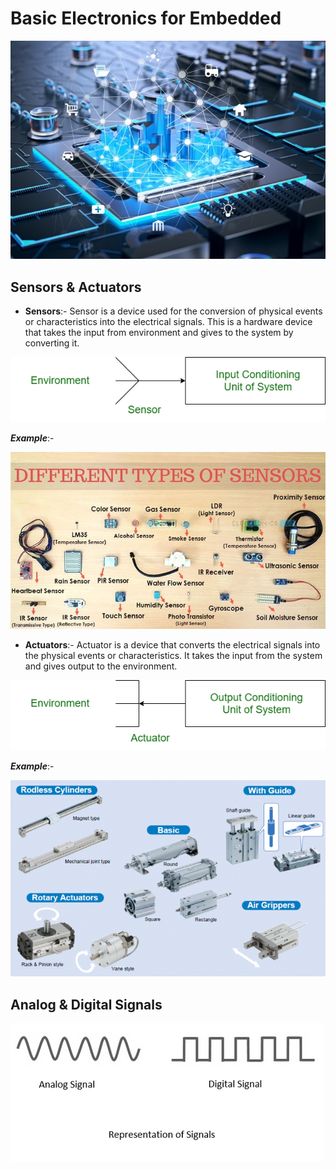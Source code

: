 # Basic Electronics for Embedded

![Es](assignments/Assets/embedded.jpg)

## Sensors & Actuators

- **Sensors**:- Sensor is a device used for the conversion of physical events or characteristics into the electrical signals. 
This is a hardware device that takes the input from environment and gives to the system by converting it.

![Es](assignments/Assets/sensor.png)

_**Example**_:-

![Es](assignments/Assets/Types-of-Sensors-Featured-Image.jpg)


- **Actuators**:- Actuator is a device that converts the electrical signals into the physical events or characteristics. 
It takes the input from the system and gives output to the environment.

![Es](assignments/Assets/actuator.png)

_**Example**_:- 

![Es](assignments/Assets/actuators.png)


## Analog & Digital Signals

![AD](assignments/Assets/necessity_of_digitization.png)